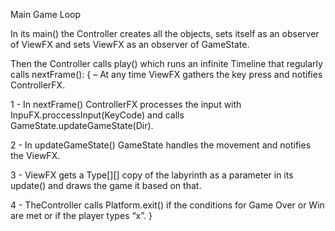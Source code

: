 Main Game Loop

In its main() the Controller creates all the objects, sets itself as an observer of ViewFX and sets ViewFX as an observer of GameState.

Then the Controller calls play() which runs an infinite Timeline that regularly calls nextFrame():
{
– At any time ViewFX gathers the key press and notifies ControllerFX.

1 - In nextFrame() ControllerFX processes the input with InpuFX.proccessInput(KeyCode) and calls GameState.updateGameState(Dir). 

2 - In updateGameState() GameState handles the movement and notifies the ViewFX.

3 - ViewFX gets a Type[][] copy of the labyrinth as a parameter in its update() and draws the game it based on that.

4 - TheController calls Platform.exit() if the conditions for Game Over or Win are met or if the player types “x”.
}